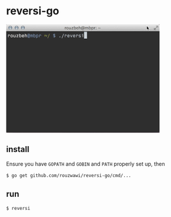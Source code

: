 # reversi-go

![preview](img/reversi.gif)

## install

Ensure you have `GOPATH` and `GOBIN` and `PATH` properly set up, then

```sh
$ go get github.com/rouzwawi/reversi-go/cmd/...
```

## run

```sh
$ reversi
```
